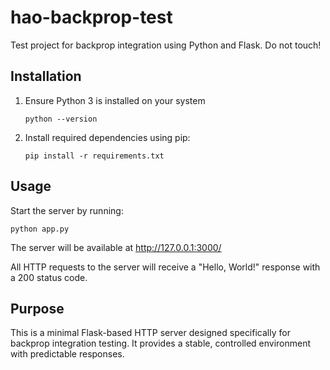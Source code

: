 # hao-backprop-test
Test project for backprop integration using Python and Flask. Do not touch!

## Installation

1. Ensure Python 3 is installed on your system
   ```
   python --version
   ```

2. Install required dependencies using pip:
   ```
   pip install -r requirements.txt
   ```

## Usage

Start the server by running:
```
python app.py
```

The server will be available at http://127.0.0.1:3000/

All HTTP requests to the server will receive a "Hello, World!" response with a 200 status code.

## Purpose

This is a minimal Flask-based HTTP server designed specifically for backprop integration testing. It provides a stable, controlled environment with predictable responses.
